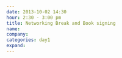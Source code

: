 ```yaml
---
date: 2013-10-02 14:30
hour: 2:30 - 3:00 pm
title: Networking Break and Book signing
name: 
company: 
categories: day1
expand:
---
```

